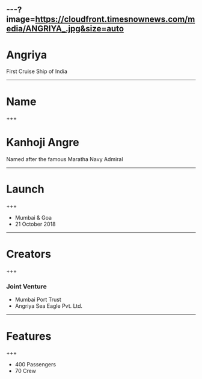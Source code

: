 ---?image=https://cloudfront.timesnownews.com/media/ANGRIYA_.jpg&size=auto
---
# Angriya
First Cruise Ship of India

---
# Name
+++
# Kanhoji Angre
Named after the famous Maratha Navy Admiral

---
# Launch
+++
* Mumbai & Goa
* 21 October 2018

---
# Creators
+++
### Joint Venture
* Mumbai Port Trust
* Angriya Sea Eagle Pvt. Ltd.
---
# Features
+++
* 400 Passengers
* 70 Crew
